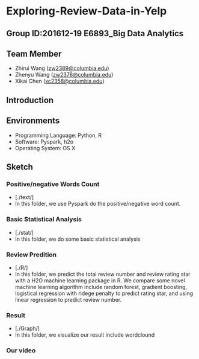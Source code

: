 # Exploring-Review-Data-in-Yelp

## Group ID:201612-19 E6893_Big Data Analytics

## Team Member 
+ Zhirui Wang  (zw2389@columbia.edu)
+ Zhenyu Wang (zw2376@columbia.edu)
+ Xikai Chen (xc2358@columbia.edu)

## Introduction


## Environments

+ Programming Language: Python, R
+ Software: Pyspark, h2o
+ Operating System: OS X

## Sketch
### Positive/negative Words Count
+ [./text/]
+ In this folder, we use Pyspark do the positive/negative word count.  

### Basic Statistical Analysis
+ [./stat/]
+ In this folder, we do some basic statistical analysis

### Review Predition 
+ [./R/]
+ In this folder, we predict the total review number and review rating star with a H2O machine learning package in R. We compare some novel machine learning algorithm include random forest, gradient boosting, logistical regression with ridege penalty to predict rating star, and using linear regression to predict review number.

### Result
+ [./Graph/]
+ In this folder, we visualize our result include wordclound
### Our video



